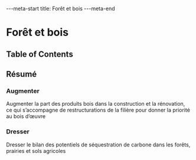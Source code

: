 ---meta-start
title: Forêt et bois
---meta-end

# Forêt et bois

## Table of Contents

## Résumé

### Augmenter

Augmenter la part des produits bois dans la construction et la rénovation, ce qui s’accompagne de restructurations de la filière pour donner la priorité au bois d’œuvre

### Dresser

Dresser le bilan des potentiels de séquestration de carbone dans les forêts, prairies et sols agricoles
